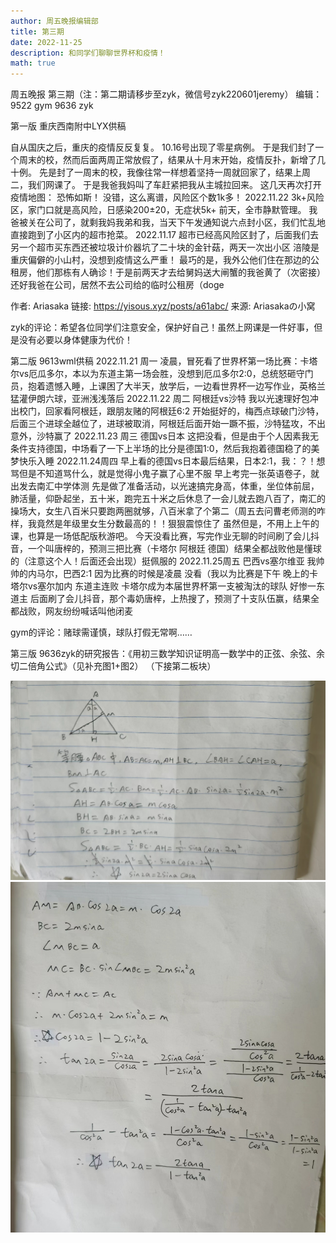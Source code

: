 ```yaml
---
author: 周五晚报编辑部
title: 第三期
date: 2022-11-25
description: 和同学们聊聊世界杯和疫情！
math: true
---
```

周五晚报 第三期（注：第二期请移步至zyk，微信号zyk220601jeremy）
编辑：9522 gym 9636 zyk

第一版 重庆西南附中LYX供稿

自从国庆之后，重庆的疫情反反复复。
10.16号出现了零星病例。
于是我们封了一个周末的校，然而后面两周正常放假了，结果从十月末开始，疫情反扑，新增了几十例。
先是封了一周末的校，我像往常一样想着坚持一周就回家了，结果上周二，我们网课了。
于是我爸我妈叫了车赶紧把我从主城拉回来。
这几天再次打开疫情地图：
恐怖如斯！
没错，这么离谱，风险区个数1k多！
2022.11.22 3k+风险区，家门口就是高风险，日感染200±20，无症状5k+
前天，全市静默管理。
我爸被关在公司了，就剩我妈我弟和我，当天下午发通知说六点封小区，我们忙乱地直接跑到了小区内的超市抢菜。
2022.11.17 超市已经高风险区封了，后面我们去另一个超市买东西还被垃圾计价器坑了二十块的金针菇，两天一次出小区
涪陵是重庆偏僻的小山村，没想到疫情这么严重！
最巧的是，我外公他们住在那边的公租房，他们那栋有人确诊！于是前两天才去给舅妈送大闸蟹的我爸黄了（次密接）还好我爸在公司，居然不去公司给的临时公租房（doge

作者: Ariasaka
链接: https://yisous.xyz/posts/a61abc/
来源: Ariasakaの小窝

zyk的评论：希望各位同学们注意安全，保护好自己！虽然上网课是一件好事，但是没有必要以身体健康为代价！

第二版 9613wml供稿
2022.11.21 周一
凌晨，冒死看了世界杯第一场比赛：卡塔尔vs厄瓜多尔，本以为东道主第一场会胜，没想到厄瓜多尔2:0，总统怒砸守门员，抱着遗憾入睡，上课困了大半天，放学后，一边看世界杯一边写作业，英格兰猛灌伊朗六球，亚洲浅浅落后
2022.11.22 周二
阿根廷vs沙特  我以光速理好包冲出校门，回家看阿根廷，跟朋友赌的阿根廷6:2 开始挺好的，梅西点球破门沙特，后面三个进球全越位了，进球被取消，阿根廷后面开始一蹶不振，沙特猛攻，不出意外，沙特赢了
2022.11.23 周三
德国vs日本 这把没看，但是由于个人因素我无条件支持德国，中场看了一下上半场的比分是德国1:0，然后我抱着德国稳了的美梦快乐入睡
2022.11.24周四
早上看的德国vs日本最后结果，日本2:1，我：？！想骂但是不知道骂什么，就是觉得小鬼子赢了心里不服
早上考完一张英语卷子，就出发去南汇中学体测  先是做了准备活动，以光速搞完身高，体重，坐位体前屈，肺活量，仰卧起坐，五十米，跑完五十米之后休息了一会儿就去跑八百了，南汇的操场大，女生八百米只要跑两圈就够，八百米拿了个第二（周五去问曹老师测的咋样，我竟然是年级里女生分数最高的！！狠狠震惊住了   虽然但是，不用上上午的课，也算是一场低配版秋游吧。
今天没看比赛，写完作业无聊的时间刷了会儿抖音，一个叫唐梓的，预测三把比赛（卡塔尔 阿根廷 德国）结果全都战败他是懂球的（注意这个人！后面还会出现）挺佩服的
2022.11.25周五
巴西vs塞尔维亚 我帅帅的内马尔，巴西2:1 因为比赛的时候是凌晨 没看（我以为比赛是下午
晚上的卡塔尔vs塞尔加内 东道主连败 卡塔尔成为本届世界杯第一支被淘汰的球队 好惨一东道主
后面刷了会儿抖音，那个毒奶唐梓，上热搜了，预测了十支队伍赢，结果全都战败，网友纷纷喊话叫他闭麦

gym的评论：赌球需谨慎，球队打假无常啊……

第三版 9636zyk的研究报告：《用初三数学知识证明高一数学中的正弦、余弦、余切二倍角公式》（见补充图1+图2）
（下接第二板块）

![1](1.jpg)
![2](2.jpg)